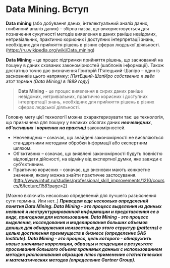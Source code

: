 # Data Mining. Вступ
**Data mining** (або добування даних, інтелектуальний аналіз даних, глибинний аналіз даних) – збірна назва, що використовується для позначення сукупності методів виявлення в даних раніше невідомих, нетривіальних, практично корисних і доступних інтерпретації знань, необхідних для прийняття рішень в різних сферах людської діяльності. (https://ru.wikipedia.org/wiki/Data_mining)

**Data Mining** – це процес підтримки прийняття рішень, що заснований на пошуку в даних схованих закономірностей (шаблонів інформації).
Також достатньо точно дає визначення Григорій П'ятецький-Шапіро – один із засновників цього напрямку:
*[ПятЕцкий-ШапИро собственно и ввёл этот термин (Data Mining) в 1989 году]*
> **Data Mining** - це процес виявлення в сирих даних раніше невідомих, нетривіальних, практично корисних і доступних інтерпретації знань, необхідних для прийняття рішень в різних сферах людської діяльності.

Головну мету цієї технології можна охарактеризувати так: це технологія, що призначена для пошуку у великих обсягах даних ***неочевидних***, ***об'єктивних*** і ***корисних на практиці*** закономірностей.
 - Неочевидних – означає, що знайдені закономірності не виявляються стандартними методами обробки інформації або експертним шляхом.
 - Об'єктивних – означає, що виявлені закономірності будуть повністю відповідати дійсності, на відміну від експертної думки, яке завжди є суб'єктивним.
 - Практично корисних – означає, що висновки мають конкретне значення, якому можна знайти практичне застосування.
(http://www.intuit.ru/studies/professional_skill_improvements/1210/courses/6/lecture/158?page=2)

[Можно включить несколько определений для лучшего разъяснения сути термина. Или нет..]
***Приведем еще несколько определений понятия Data Mining.
Data Mining - это процесс выделения из данных неявной и неструктурированной информации и представления ее в виде, пригодном для использования.
Data Mining - это процесс выделения, исследования и моделирования больших объемов данных для обнаружения неизвестных до этого структур (patterns) с целью достижения преимуществ в бизнесе (определение SAS Institute).
Data Mining - это процесс, цель которого - обнаружить новые значимые корреляции, образцы и тенденции в результате просеивания большого объема хранимых данных с использованием методик распознавания образцов плюс применение статистических и математических методов (определение Gartner Group).***
